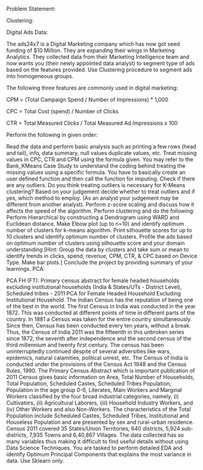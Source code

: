 Problem Statement:

Clustering:

Digital Ads Data:

The ads24x7 is a Digital Marketing company which has now got seed funding of $10 Million. They are expanding their wings in Marketing Analytics. They collected data from their Marketing Intelligence team and now wants you (their newly appointed data analyst) to segment type of ads based on the features provided. Use Clustering procedure to segment ads into homogeneous groups.

The following three features are commonly used in digital marketing:

CPM = (Total Campaign Spend / Number of Impressions) * 1,000

CPC = Total Cost (spend) / Number of Clicks

CTR = Total Measured Clicks / Total Measured Ad Impressions x 100

Perform the following in given order:

Read the data and perform basic analysis such as printing a few rows (head and tail), info, data summary, null values duplicate values, etc.
Treat missing values in CPC, CTR and CPM using the formula given. You may refer to the Bank_KMeans Case Study to understand the coding behind treating the missing values using a specific formula. You have to basically create an user defined function and then call the function for imputing. 
 Check if there are any outliers.
 Do you think treating outliers is necessary for K-Means clustering? Based on your judgement decide whether to treat outliers and if yes, which method to employ. (As an analyst your judgement may be different from another analyst).
Perform z-score scaling and discuss how it affects the speed of the algorithm.
Perform clustering and do the following:
Perform Hierarchical by constructing a Dendrogram using WARD and Euclidean distance.
Make Elbow plot (up to n=10) and identify optimum number of clusters for k-means algorithm.
Print silhouette scores for up to 10 clusters and identify optimum number of clusters.
Profile the ads based on optimum number of clusters using silhouette score and your domain understanding
[Hint: Group the data by clusters and take sum or mean to identify trends in clicks, spend, revenue, CPM, CTR, & CPC based on Device Type. Make bar plots.]
Conclude the project by providing summary of your learnings.
PCA:

PCA FH (FT): Primary census abstract for female headed households excluding institutional households (India & States/UTs - District Level), Scheduled tribes - 2011 PCA for Female Headed Household Excluding Institutional Household. The Indian Census has the reputation of being one of the best in the world. The first Census in India was conducted in the year 1872. This was conducted at different points of time in different parts of the country. In 1881 a Census was taken for the entire country simultaneously. Since then, Census has been conducted every ten years, without a break. Thus, the Census of India 2011 was the fifteenth in this unbroken series since 1872, the seventh after independence and the second census of the third millennium and twenty first century. The census has been uninterruptedly continued despite of several adversities like wars, epidemics, natural calamities, political unrest, etc. The Census of India is conducted under the provisions of the Census Act 1948 and the Census Rules, 1990. The Primary Census Abstract which is important publication of 2011 Census gives basic information on Area, Total Number of Households, Total Population, Scheduled Castes, Scheduled Tribes Population, Population in the age group 0-6, Literates, Main Workers and Marginal Workers classified by the four broad industrial categories, namely, (i) Cultivators, (ii) Agricultural Laborers, (iii) Household Industry Workers, and (iv) Other Workers and also Non-Workers. The characteristics of the Total Population include Scheduled Castes, Scheduled Tribes, Institutional and Houseless Population and are presented by sex and rural-urban residence. Census 2011 covered 35 States/Union Territories, 640 districts, 5,924 sub-districts, 7,935 Towns and 6,40,867 Villages.
The data collected has so many variables thus making it difficult to find useful details without using Data Science Techniques. You are tasked to perform detailed EDA and identify Optimum Principal Components that explains the most variance in data. Use Sklearn only.
